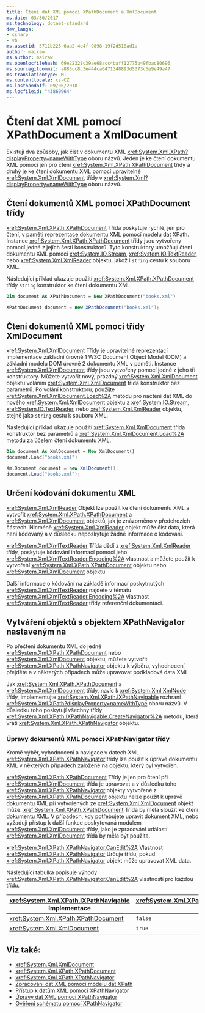 ```yaml
---
title: Čtení dat XML pomocí XPathDocument a XmlDocument
ms.date: 03/30/2017
ms.technology: dotnet-standard
dev_langs:
- csharp
- vb
ms.assetid: 5711b225-6aa2-4e4f-9898-19f2d518ad1a
author: mairaw
ms.author: mairaw
ms.openlocfilehash: 69e22328c39ae68acc4baff12775b49fbac80696
ms.sourcegitcommit: a885cc8c3e444ca6471348893d5373c6e9e49a47
ms.translationtype: MT
ms.contentlocale: cs-CZ
ms.lasthandoff: 09/06/2018
ms.locfileid: "43869964"
---
```

# <a name="reading-xml-data-using-xpathdocument-and-xmldocument"></a>Čtení dat XML pomocí XPathDocument a XmlDocument
Existují dva způsoby, jak číst v dokumentu XML <xref:System.Xml.XPath?displayProperty=nameWithType> oboru názvů. Jeden je ke čtení dokumentu XML pomocí jen pro čtení <xref:System.Xml.XPath.XPathDocument> třídy a druhý je ke čtení dokumentu XML pomocí upravitelné <xref:System.Xml.XmlDocument> třídy v <xref:System.Xml?displayProperty=nameWithType> oboru názvů.  
  
## <a name="reading-xml-documents-using-the-xpathdocument-class"></a>Čtení dokumentů XML pomocí XPathDocument třídy  
 <xref:System.Xml.XPath.XPathDocument> Třída poskytuje rychlé, jen pro čtení, v paměti reprezentace dokumentu XML pomocí modelu dat XPath. Instance <xref:System.Xml.XPath.XPathDocument> třídy jsou vytvořeny pomocí jedné z jejích šesti konstruktorů. Tyto konstruktory umožňují čtení dokumentu XML pomocí <xref:System.IO.Stream>, <xref:System.IO.TextReader>, nebo <xref:System.Xml.XmlReader> objektu, jakož i `string` cestu k souboru XML.  
  
 Následující příklad ukazuje použití <xref:System.Xml.XPath.XPathDocument> třídy `string` konstruktor ke čtení dokumentu XML.  
  
```vb  
Dim document As XPathDocument = New XPathDocument("books.xml")  
```  
  
```csharp  
XPathDocument document = new XPathDocument("books.xml");  
```  
  
## <a name="reading-xml-documents-using-the-xmldocument-class"></a>Čtení dokumentů XML pomocí třídy XmlDocument  
 <xref:System.Xml.XmlDocument> Třídy je upravitelné reprezentací implementace základní úrovně 1 W3C Document Object Model (DOM) a základní modelu DOM úrovně 2 dokumentu XML v paměti. Instance <xref:System.Xml.XmlDocument> třídy jsou vytvořeny pomocí jedné z jeho tři konstruktory. Můžete vytvořit nový, prázdný <xref:System.Xml.XmlDocument> objektu voláním <xref:System.Xml.XmlDocument> třída konstruktor bez parametrů. Po volání konstruktoru, použijte <xref:System.Xml.XmlDocument.Load%2A> metodu pro načtení dat XML do nového <xref:System.Xml.XmlDocument> objektu z <xref:System.IO.Stream>, <xref:System.IO.TextReader>, nebo <xref:System.Xml.XmlReader> objektu, stejně jako `string` cestu k souboru XML.  
  
 Následující příklad ukazuje použití <xref:System.Xml.XmlDocument> třída konstruktor bez parametrů a <xref:System.Xml.XmlDocument.Load%2A> metodu za účelem čtení dokumentu XML.  
  
```vb  
Dim document As XmlDocument = New XmlDocument()  
document.Load("books.xml")  
```  
  
```csharp  
XmlDocument document = new XmlDocument();  
document.Load("books.xml");  
```  
  
## <a name="determining-the-encoding-of-an-xml-document"></a>Určení kódování dokumentu XML  
 <xref:System.Xml.XmlReader> Objekt lze použít ke čtení dokumentu XML a vytvořit <xref:System.Xml.XPath.XPathDocument> a <xref:System.Xml.XmlDocument> objektů, jak je znázorněno v předchozích částech. Nicméně <xref:System.Xml.XmlReader> objekt může číst data, která není kódovaný a v důsledku neposkytuje žádné informace o kódování.  
  
 <xref:System.Xml.XmlTextReader> Třída dědí z <xref:System.Xml.XmlReader> třídy, poskytuje kódování informací pomocí jeho <xref:System.Xml.XmlTextReader.Encoding%2A> vlastnost a můžete použít k vytvoření <xref:System.Xml.XPath.XPathDocument> objektu nebo <xref:System.Xml.XmlDocument> objektu.  
  
 Další informace o kódování na základě informací poskytnutých <xref:System.Xml.XmlTextReader> najdete v tématu <xref:System.Xml.XmlTextReader.Encoding%2A> vlastnost <xref:System.Xml.XmlTextReader> třídy referenční dokumentaci.  
  
## <a name="creating-xpathnavigator-objects"></a>Vytváření objektů s objektem XPathNavigator nastaveným na  
 Po přečtení dokumentu XML do jedné <xref:System.Xml.XPath.XPathDocument> nebo <xref:System.Xml.XmlDocument> objektu, můžete vytvořit <xref:System.Xml.XPath.XPathNavigator> objektu k výběru, vyhodnocení, přejděte a v některých případech může upravovat podkladová data XML.  
  
 Jak <xref:System.Xml.XPath.XPathDocument> a <xref:System.Xml.XmlDocument> třídy, navíc k <xref:System.Xml.XmlNode> třídy, implementujte <xref:System.Xml.XPath.IXPathNavigable> rozhraní <xref:System.Xml.XPath?displayProperty=nameWithType> oboru názvů. V důsledku toho poskytují všechny třídy <xref:System.Xml.XPath.IXPathNavigable.CreateNavigator%2A> metodu, která vrátí <xref:System.Xml.XPath.XPathNavigator> objektu.  
  
### <a name="editing-xml-documents-using-the-xpathnavigator-class"></a>Úpravy dokumentů XML pomocí XPathNavigator třídy  
 Kromě výběr, vyhodnocení a navigace v datech XML <xref:System.Xml.XPath.XPathNavigator> třídy lze použít k úpravě dokumentu XML v některých případech založené na objektu, který byl vytvořen.  
  
 <xref:System.Xml.XPath.XPathDocument> Třídy je jen pro čtení při <xref:System.Xml.XmlDocument> třída je upravovat a v důsledku toho <xref:System.Xml.XPath.XPathNavigator> objekty vytvořené z <xref:System.Xml.XPath.XPathDocument> objektu nelze použít k úpravě dokumentu XML při vytvořených ze <xref:System.Xml.XmlDocument> objekt může. <xref:System.Xml.XPath.XPathDocument> Třída by měla sloužit ke čtení dokumentu XML. V případech, kdy potřebujete upravit dokument XML, nebo vyžadují přístup k další funkce poskytovaná modulem <xref:System.Xml.XmlDocument> třídy, jako je zpracování událostí <xref:System.Xml.XmlDocument> třída by měla být použita.  
  
 <xref:System.Xml.XPath.XPathNavigator.CanEdit%2A> Vlastnost <xref:System.Xml.XPath.XPathNavigator> Určuje třídu, pokud <xref:System.Xml.XPath.XPathNavigator> objekt může upravovat XML data.  
  
 Následující tabulka popisuje výhody <xref:System.Xml.XPath.XPathNavigator.CanEdit%2A> vlastností pro každou třídu.  
  
|<xref:System.Xml.XPath.IXPathNavigable> Implementace|<xref:System.Xml.XPath.XPathNavigator.CanEdit%2A> Hodnota|  
|--------------------------------------------------------------------------------------------------------------------------------------------------------------|------------------------------------------------------------------------------------------------------------------------------------------------------------|  
|<xref:System.Xml.XPath.XPathDocument>|`false`|  
|<xref:System.Xml.XmlDocument>|`true`|  
  
## <a name="see-also"></a>Viz také:

- <xref:System.Xml.XmlDocument>  
- <xref:System.Xml.XPath.XPathDocument>  
- <xref:System.Xml.XPath.XPathNavigator>  
- [Zpracování dat XML pomocí modelu dat XPath](../../../../docs/standard/data/xml/process-xml-data-using-the-xpath-data-model.md)  
- [Přístup k datům XML pomocí XPathNavigator](../../../../docs/standard/data/xml/accessing-xml-data-using-xpathnavigator.md)  
- [Úpravy dat XML pomocí XPathNavigator](../../../../docs/standard/data/xml/editing-xml-data-using-xpathnavigator.md)  
- [Ověření schématu pomocí XPathNavigator](../../../../docs/standard/data/xml/schema-validation-using-xpathnavigator.md)
